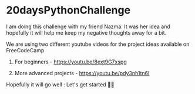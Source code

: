 # 20daysPythonChallenge

I am doing this challenge with my friend Nazma. It was her idea and hopefully it will help me keep my negative thoughts away for a bit.

We are using two different youtube videos for the project ideas available on FreeCodeCamp

1. For beginners - 
https://youtu.be/8ext9G7xspg

2. More advanced projects -
https://youtu.be/pdy3nh1tn6I


Hopefully it will go well :
Let's get started 💖😌
